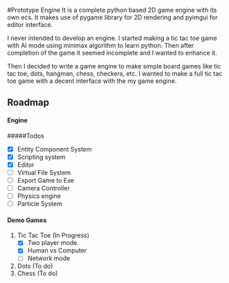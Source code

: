 #Prototype Engine
It is a complete python based 2D game engine with its own ecs. It makes use of pygame library for 2D rendering and pyimgui for editor interface.

I never intended to develop an engine. I started making a tic tac toe game with AI mode using minimax algorithm to learn python. Then after completion of the game it seemed incomplete and I wanted to enhance it. 

Then I decided to write a game engine to make simple board games like tic tac toe, dots, hangman, chess, checkers, etc. I wanted to make a full tic tac toe game with a decent interface with the my game engine. 

## Roadmap
#### Engine
#####Todos
- [x] Entity Component System
- [x] Scripting system
- [x] Editor
- [ ] Virtual File System
- [ ] Export Game to Exe
- [ ] Camera Controller
- [ ] Physics engine
- [ ] Particle System

#### Demo Games
1. Tic Tac Toe (In Progress)
    - [x] Two player mode.
    - [x] Human vs Computer
    - [ ] Network mode   
2. Dots (To do)
3. Chess (To do)

